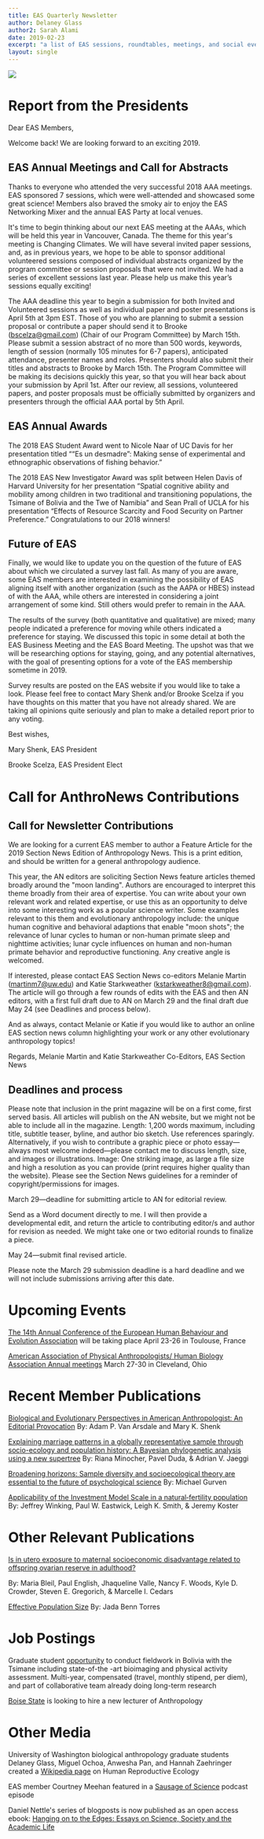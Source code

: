 ```yaml
---
title: EAS Quarterly Newsletter
author: Delaney Glass
author2: Sarah Alami
date: 2019-02-23
excerpt: "a list of EAS sessions, roundtables, meetings, and social events at AAA 2018 in San Jose, California as well as other sessions of possible interest"
layout: single
---
```


![](/assets/images/feb2019.jpg)

# Report from the Presidents

Dear EAS Members,

Welcome back! We are looking forward to an exciting 2019.

## EAS Annual Meetings and Call for Abstracts

Thanks to everyone who attended the very successful 2018 AAA meetings. EAS sponsored 7 sessions, which were well-attended and showcased some great science!  Members also braved the smoky air to enjoy the EAS Networking Mixer and the annual EAS Party at local venues.

It's time to begin thinking about our next EAS meeting at the AAAs, which will be held this year in Vancouver, Canada. The theme for this year's meeting is Changing Climates. We will have several invited paper sessions, and, as in previous years, we hope to be able to sponsor additional volunteered sessions composed of individual abstracts organized by the program committee or session proposals that were not invited. We had a series of excellent sessions last year. Please help us make this year’s sessions equally exciting!

The AAA deadline this year to begin a submission for both Invited and Volunteered sessions as well as individual paper and poster presentations is April 5th at 3pm EST. Those of you who are planning to submit a session proposal or contribute a paper should send it to Brooke (bscelza@gmail.com) (Chair of our Program Committee) by March 15th. Please submit a session abstract of no more than 500 words, keywords, length of session (normally 105 minutes for 6-7 papers), anticipated attendance, presenter names and roles. Presenters should also submit their titles and abstracts to Brooke by March 15th. The Program Committee will be making its decisions quickly this year, so that you will hear back about your submission by April 1st. After our review, all sessions, volunteered papers, and poster proposals must be officially submitted by organizers and presenters through the official AAA portal by 5th April.

## EAS Annual Awards

The 2018 EAS Student Award went to Nicole Naar of UC Davis for her presentation titled ““Es un desmadre”: Making sense of experimental and ethnographic observations of fishing behavior.”

The 2018 EAS New Investigator Award was split between Helen Davis of Harvard University for her presentation “Spatial cognitive ability and mobility among children in two traditional and transitioning populations, the Tsimane of Bolivia and the Twe of Namibia” and Sean Prall of UCLA for his presentation “Effects of Resource Scarcity and Food Security on Partner Preference.”
Congratulations to our 2018 winners!

## Future of EAS

Finally, we would like to update you on the question of the future of EAS about which we circulated a survey last fall. As many of you are aware, some EAS members are interested in examining the possibility of EAS aligning itself with another organization (such as the AAPA or HBES) instead of with the AAA, while others are interested in considering a joint arrangement of some kind. Still others would prefer to remain in the AAA.

The results of the survey (both quantitative and qualitative) are mixed; many people indicated a preference for moving while others indicated a preference for staying. We discussed this topic in some detail at both the EAS Business Meeting and the EAS Board Meeting. The upshot was that we will be researching options for staying, going, and any potential alternatives, with the goal of presenting options for a vote of the EAS membership sometime in 2019.

Survey results are posted on the EAS website if you would like to take a look. Please feel free to contact Mary Shenk and/or Brooke Scelza if you have thoughts on this matter that you have not already shared. We are taking all opinions quite seriously and plan to make a detailed report prior to any voting.

Best wishes,

Mary Shenk, EAS President

Brooke Scelza, EAS President Elect

# Call for AnthroNews Contributions

## Call for Newsletter Contributions

We are looking for a current EAS member to author a Feature Article for the 2019 Section News Edition of Anthropology News. This is a print edition, and should be written for a general anthropology audience.

This year, the AN editors are soliciting Section News feature articles themed broadly around the "moon landing". Authors are encouraged to interpret this theme broadly from their area of expertise. You can write about your own relevant work and related expertise, or use this as an opportunity to delve into some interesting work as a popular science writer. Some examples relevant to this them and evolutionary anthropology include: the unique human cognitive and behavioral adaptions that enable "moon shots"; the relevance of lunar cycles to human or non-human primate sleep and nighttime activities; lunar cycle influences on human and non-human primate behavior and reproductive functioning. Any creative angle is welcomed.

If interested, please contact EAS Section News co-editors Melanie Martin (martinm7@uw.edu) and Katie Starkweather (kstarkweather8@gmail.com). The article will go through a few rounds of edits with the EAS and then AN editors, with a first full draft due to AN on March 29 and the final draft due May 24 (see Deadlines and process below).

And as always, contact Melanie or Katie if you would like to author an online EAS section news column highlighting your work or any other evolutionary anthropology topics!

Regards,
Melanie Martin and Katie Starkweather
Co-Editors, EAS Section News

## Deadlines and process

Please note that inclusion in the print magazine will be on a first come, first served basis. All articles will publish on the AN website, but we might not be able to include all in the magazine. Length: 1,200 words maximum, including title, subtitle teaser, byline, and author bio sketch. Use references sparingly. Alternatively, if you wish to contribute a graphic piece or photo essay—always most welcome indeed—please contact me to discuss length, size, and images or illustrations. Image: One striking image, as large a file size and high a resolution as you can provide (print requires higher quality than the website). Please see the Section News guidelines for a reminder of copyright/permissions for images.

March 29—deadline for submitting article to AN for editorial review.

Send as a Word document directly to me. I will then provide a developmental edit, and return the article to contributing editor/s and author for revision as needed. We might take one or two editorial rounds to finalize a piece.

May 24—submit final revised article.

Please note the March 29 submission deadline is a hard deadline and we will not include submissions arriving after this date.

# Upcoming Events

[The 14th Annual Conference of the European Human Behaviour and Evolution Association](https://ehbea2019.sciencesconf.org) will be taking place April 23-26 in Toulouse, France

[American Association of Physical Anthropologists/ Human Biology Association Annual meetings](http://physanth.org/annual-meetings/88th-annual-meeting-2019/) March 27-30 in Cleveland, Ohio

# Recent Member Publications

[Biological and Evolutionary Perspectives in American Anthropologist: An Editorial Provocation](https://anthrosource.onlinelibrary.wiley.com/doi/10.1111/aman.13206) By: Adam P. Van Arsdale and Mary K. Shenk

[Explaining marriage patterns in a globally representative sample through socio-ecology and population history: A Bayesian phylogenetic analysis using a new supertree](https://www.sciencedirect.com/science/article/pii/S1090513818302514) By: Riana Minocher, Pavel Duda, & Adrian V. Jaeggi

[Broadening horizons: Sample diversity and socioecological theory are essential to the future of psychological science](https://www.pnas.org/content/115/45/11420) 
By: Michael Gurven

[Applicability of the Investment Model Scale in a natural‐fertility population](https://onlinelibrary.wiley.com/doi/full/10.1111/pere.12257) By: Jeffrey Winking, Paul W. Eastwick, Leigh K. Smith,  & Jeremy Koster

# Other Relevant Publications

[Is in utero exposure to maternal socioeconomic disadvantage related to offspring ovarian reserve in adulthood?](https://womensmidlifehealthjournal.biomedcentral.com/articles/10.1186/s40695-018-0033-2)

By: Maria Bleil, Paul English, Jhaqueline Valle, Nancy F. Woods, Kyle D. Crowder, Steven E. Gregorich, & Marcelle I. Cedars

[Effective Population Size](https://onlinelibrary.wiley.com/doi/abs/10.1002/9781118584538.ieba0151) By: Jada Benn Torres

# Job Postings

Graduate student [opportunity](http://physanth.org/jobs/1742/?fbclid=IwAR33Q__AQ542sMdjPgrhkNfhfH3oMPX2yrrkwySuj-VjuMOdHE_HNZoBHvs) to conduct fieldwork in Bolivia with the Tsimane including state-of-the -art bioimaging and physical activity assessment. Multi-year, compensated (travel, monthly stipend, per diem), and part of collaborative team already doing long-term research

[Boise State](http://careercenter.americananthro.org/jobs/11927161/lecturer) is looking to hire a new lecturer of Anthropology

# Other Media

University of Washington biological anthropology graduate students Delaney Glass, Miguel Ochoa, Anwesha Pan, and Hannah Zaehringer created a [Wikipedia page](https://en.wikipedia.org/wiki/Human_reproductive_ecology) on Human Reproductive Ecology

EAS member Courtney Meehan featured in a [Sausage of Science](https://soundcloud.com/humanbiologyassociation/sos-episode-24-milk-microbiomes-and-social-networks-a-chat-with-courtney-meehan) podcast episode

Daniel Nettle's series of blogposts is now published as an open access ebook: [Hanging on to the Edges: Essays on Science, Society and the Academic Life](https://www.openbookpublishers.com/product/842)
